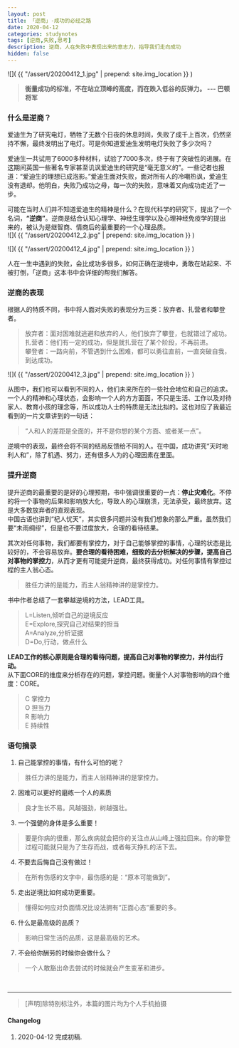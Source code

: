 ```yaml
---
layout: post
title: 「逆商」-成功的必经之路
date: 2020-04-12
categories: studynotes
tags: [逆商,失败,思考]
description: 逆商，人在失败中表现出来的意志力，指导我们走向成功
hidden: false
---
```



![](  {{ "/assert/20200412_1.jpg" | prepend: site.img_location }}  )  

> **衡量成功的标准，不在站立顶峰的高度，而在跌入低谷的反弹力。   --- 巴顿将军**

### 什么是逆商？
爱迪生为了研究电灯，牺牲了无数个日夜的休息时间，失败了成千上百次，仍然坚持不懈，最终发明出了电灯。可是你知道爱迪生发明电灯失败了多少次吗？  

爱迪生一共试用了6000多种材料，试验了7000多次，终于有了突破性的进展。在这期间英国一些著名专家甚至讥讽爱迪生的研究是“毫无意义的”。一些记者也报道：“爱迪生的理想已成泡影。”爱迪生面对失败，面对所有人的冷嘲热讽，爱迪生没有退却。他明白，失败乃成功之母，每一次的失败，意味着又向成功走近了一步。  

可能在当时人们并不知道爱迪生的精神是什么？在现代科学的研究下，提出了一个名词，**“逆商”**。逆商是结合认知心理学、神经生理学以及心理神经免疫学的提出来的，被认为是继智商、情商后的最重要的一个心理品质。  
![](  {{ "/assert/20200412_2.jpg" | prepend: site.img_location }}  )  

![](  {{ "/assert/20200412_4.jpg" | prepend: site.img_location }}  )  

人在一生中遇到的失败，会比成功多很多，如何正确在逆境中，勇敢在站起来、不被打倒，「逆商」这本书中会详细的帮我们解答。  

### 逆商的表现  
根据人的特质不同，书中将人面对失败的表现分为三类：放弃者、扎营者和攀登者。  
> 放弃者：面对困难就逃避和放弃的人，他们放弃了攀登，也就错过了成功。  
> 扎营者：他们有一定的成功，但是就扎营在了某个阶段，不再前进。  
> 攀登者：一路向前，不管遇到什么困难，都可以勇往直前，一直突破自我，到达成功。  

![](  {{ "/assert/20200412_3.jpg" | prepend: site.img_location }}  )  

从图中，我们也可以看到不同的人，他们未来所在的一些社会地位和自己的追求。一个人的精神和心理状态，会影响一个人的方方面面，不只是生活、工作以及对待家人、教育小孩的理念等，所以成功人士的特质是无法比拟的。这也对应了我最近看到的一片文章讲到的一句话：
> “人和人的差距是全面的，并不是你想的某个方面、或者某一点”。  

逆境中的表现，最终会将不同的结局反馈给不同的人。在中国，成功讲究“天时地利人和”，除了机遇、努力，还有很多人为的心理因素在里面。

### 提升逆商
提升逆商的最重要的是好的心理预期，书中强调很重要的一点：**停止灾难化**。不停的将一个事物的后果和影响放大化，导致人的心理崩溃，无法承受，最终放弃。这是大多数放弃者的直观表现。  
中国古语也讲到“杞人忧天”，其实很多问题并没有我们想象的那么严重。虽然我们要“未雨绸缪”，但是也不要过度放大，合理的看待结果。  

其次对任何事物，我们都要有掌控力，对于自己能够掌控的事情，心理的状态是比较好的，不会容易放弃。**要合理的看待困难，细致的去分析解决的步骤，提高自己对事物的掌控力**，从而才更有可能提升逆商，最终获得成功。对任何事情有掌控过程的主人翁心态。
> 胜任力讲的是能力，而主人翁精神讲的是掌控力。  

书中作者总结了一套攀越逆境的方法，LEAD工具。  
> L=Listen,倾听自己的逆境反应  
> E=Explore,探究自己对结果的担当  
> A=Analyze,分析证据  
> D=Do,行动，做点什么  

**LEAD工作的核心原则是合理的看待问题，提高自己对事物的掌控力，并付出行动。**  
从下面CORE的维度来分析存在的问题，掌控问题。衡量个人对事物影响的四个维度：CORE。
> C 掌控力  
> O 担当力  
> R 影响力  
> E 持续性  

### 语句摘录
1. 自己能掌控的事情，有什么可怕的呢？
> 胜任力讲的是能力，而主人翁精神讲的是掌控力。  
2. 困难可以更好的磨练一个人的素质  
> 良才生长不易。风越强劲，树越强壮。  
3. 一个强健的身体是多么重要！
> 要是你病的很重，那么疾病就会把你的关注点从山峰上强拉回来。你的攀登过程可能就只是为了生存而战，或者每天挣扎的活下去。  
4. 不要去后悔自己没有做过！
> 在所有伤感的文字中，最伤感的是：“原本可能做到”。  
5. 走出逆境比如何成功更重要。
> 懂得如何应对负面情况比设法拥有“正面心态”重要的多。  
6. 什么是最高级的品质？
> 影响日常生活的品质，这是最高级的艺术。  
7. 不会给你酬劳的时候你会做什么？  
> 一个人敢豁出命去尝试的时候就会产生变革和进步。  

<br/>
<hr/>



> [声明]除特别标注外，本篇的图片均为个人手机拍摄

#### Changelog
1. 2020-04-12  完成初稿.
